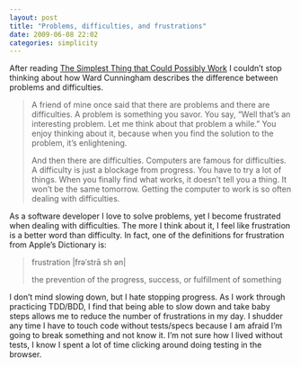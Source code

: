 ```yaml
---
layout: post
title: "Problems, difficulties, and frustrations"
date: 2009-06-08 22:02
categories: simplicity
---
```


After reading [The Simplest Thing that Could Possibly Work](http://www.artima.com/intv/simplestP.html) I couldn’t stop thinking about how Ward Cunningham describes the difference between problems and difficulties.

> A friend of mine once said that there are problems and there are difficulties. A problem is something you savor. You say, “Well that’s an interesting problem. Let me think about that problem a while.” You enjoy thinking about it, because when you find the solution to the problem, it’s enlightening.
>
> And then there are difficulties. Computers are famous for difficulties. A difficulty is just a blockage from progress. You have to try a lot of things. When you finally find what works, it doesn’t tell you a thing. It won’t be the same tomorrow. Getting the computer to work is so often dealing with difficulties.

As a software developer I love to solve problems, yet I become frustrated when dealing with difficulties. The more I think about it, I feel like frustration is a better word than difficulty.  In fact, one of the definitions for frustration from Apple’s Dictionary is:

> frustration |frəˈstrā sh ən|
>
> the prevention of the progress, success, or fulfillment of something

I don’t mind slowing down, but I hate stopping progress.  As I work through practicing TDD/BDD, I find that being able to slow down and take baby steps allows me to reduce the number of frustrations in my day.  I shudder any time I have to touch code without tests/specs because I am afraid I’m going to break something and not know it.  I’m not sure how I lived without tests, I know I spent a lot of time clicking around doing testing in the browser.
